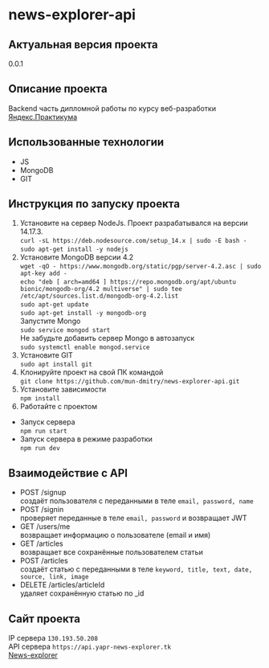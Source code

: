 # news-explorer-api
## Актуальная версия проекта
0.0.1
## Описание проекта
Backend часть дипломной работы по курсу веб-разработки [Яндекс.Практикума](https://praktikum.yandex.ru/)
## Использованные технологии
- JS
- MongoDB
- GIT
## Инструкция по запуску проекта
1. Установите на сервер NodeJs. Проект разрабатывался на версии 14.17.3.  
`curl -sL https://deb.nodesource.com/setup_14.x | sudo -E bash -`  
`sudo apt-get install -y nodejs`
2. Установите MongoDB версии 4.2  
`wget -qO - https://www.mongodb.org/static/pgp/server-4.2.asc | sudo apt-key add -`  
`echo "deb [ arch=amd64 ] https://repo.mongodb.org/apt/ubuntu bionic/mongodb-org/4.2 multiverse" | sudo tee /etc/apt/sources.list.d/mongodb-org-4.2.list`  
`sudo apt-get update`  
`sudo apt-get install -y mongodb-org`  
Запустите Mongo  
`sudo service mongod start`  
Не забудьте добавить сервер Mongo в автозапуск  
`sudo systemctl enable mongod.service`  
3. Установите GIT  
`sudo apt install git`
4. Клонируйте проект на свой ПК командой  
`git clone https://github.com/mun-dmitry/news-explorer-api.git`
4. Установите зависимости  
`npm install`
5. Работайте с проектом
- Запуск сервера  
`npm run start`
- Запуск сервера в режиме разработки  
`npm run dev`
## Взаимодействие с API
- POST /signup  
создаёт пользователя с переданными в теле `email, password, name`
- POST /signin  
проверяет переданные в теле `email, password` и возвращает JWT
- GET /users/me  
возвращает информацию о пользователе (email и имя)
-  GET /articles  
возвращает все сохранённые пользователем статьи
- POST /articles  
создаёт статью с переданными в теле `keyword, title, text, date, source, link, image`
- DELETE /articles/articleId  
удаляет сохранённую статью  по _id
## Сайт проекта
IP сервера `130.193.50.208`  
API сервера `https://api.yapr-news-explorer.tk`  
[News-explorer](https://yapr-news-explorer.tk)
